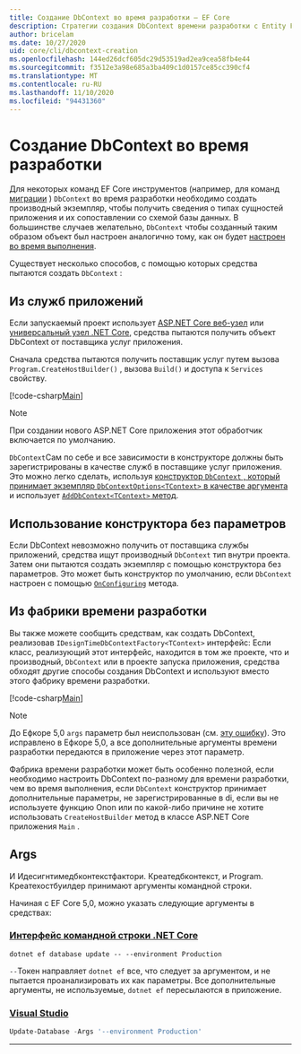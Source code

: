 ```yaml
---
title: Создание DbContext во время разработки — EF Core
description: Стратегии создания DbContext времени разработки с Entity Framework Core
author: bricelam
ms.date: 10/27/2020
uid: core/cli/dbcontext-creation
ms.openlocfilehash: 144ed26dcf605dc29d53519ad2ea9cea58fb4e44
ms.sourcegitcommit: f3512e3a98e685a3ba409c1d0157ce85cc390cf4
ms.translationtype: MT
ms.contentlocale: ru-RU
ms.lasthandoff: 11/10/2020
ms.locfileid: "94431360"
---
```

# <a name="design-time-dbcontext-creation"></a>Создание DbContext во время разработки

Для некоторых команд EF Core инструментов (например, для команд [миграции][1] ) `DbContext` во время разработки необходимо создать производный экземпляр, чтобы получить сведения о типах сущностей приложения и их сопоставлении со схемой базы данных. В большинстве случаев желательно, `DbContext` чтобы созданный таким образом объект был настроен аналогично тому, как он будет [настроен во время выполнения][2].

Существует несколько способов, с помощью которых средства пытаются создать `DbContext` :

## <a name="from-application-services"></a>Из служб приложений

Если запускаемый проект использует [ASP.NET Core веб-узел][3] или [универсальный узел .NET Core][4], средства пытаются получить объект DbContext от поставщика услуг приложения.

Сначала средства пытаются получить поставщик услуг путем вызова `Program.CreateHostBuilder()` , вызова `Build()` и доступа к `Services` свойству.

[!code-csharp[Main](../../../samples/core/Miscellaneous/CommandLine/ApplicationService.cs#ApplicationService)]

> [!NOTE]
> При создании нового ASP.NET Core приложения этот обработчик включается по умолчанию.

`DbContext`Сам по себе и все зависимости в конструкторе должны быть зарегистрированы в качестве служб в поставщике услуг приложения. Это можно легко сделать, используя [конструктор `DbContext` , который принимает экземпляр `DbContextOptions<TContext>` в качестве аргумента][5] и использует [ `AddDbContext<TContext>` метод][6].

## <a name="using-a-constructor-with-no-parameters"></a>Использование конструктора без параметров

Если DbContext невозможно получить от поставщика службы приложений, средства ищут производный `DbContext` тип внутри проекта. Затем они пытаются создать экземпляр с помощью конструктора без параметров. Это может быть конструктор по умолчанию, если `DbContext` настроен с помощью [`OnConfiguring`][7] метода.

## <a name="from-a-design-time-factory"></a>Из фабрики времени разработки

Вы также можете сообщить средствам, как создать DbContext, реализовав `IDesignTimeDbContextFactory<TContext>` интерфейс: Если класс, реализующий этот интерфейс, находится в том же проекте, что и производный, `DbContext` или в проекте запуска приложения, средства обходят другие способы создания DbContext и используют вместо этого фабрику времени разработки.

[!code-csharp[Main](../../../samples/core/Miscellaneous/CommandLine/BloggingContextFactory.cs#BloggingContextFactory)]

> [!NOTE]
> До Ефкоре 5,0 `args` параметр был неиспользован (см. [эту ошибку][8]).
> Это исправлено в Ефкоре 5,0, а все дополнительные аргументы времени разработки передаются в приложение через этот параметр.

Фабрика времени разработки может быть особенно полезной, если необходимо настроить DbContext по-разному для времени разработки, чем во время выполнения, если `DbContext` конструктор принимает дополнительные параметры, не зарегистрированные в di, если вы не используете функцию Onon или по какой-либо причине не хотите использовать `CreateHostBuilder` метод в классе ASP.NET Core приложения `Main` .

## <a name="args"></a>Args

И Идесигнтимедбконтекстфактори. Креатедбконтекст, и Program. Креатехостбуилдер принимают аргументы командной строки.

Начиная с EF Core 5,0, можно указать следующие аргументы в средствах:

### <a name="net-core-cli"></a>[Интерфейс командной строки .NET Core](#tab/dotnet-core-cli)

```dotnetcli
dotnet ef database update -- --environment Production
```

`--`Токен направляет `dotnet ef` все, что следует за аргументом, и не пытается проанализировать их как параметры. Все дополнительные аргументы, не используемые, `dotnet ef` пересылаются в приложение.

### <a name="visual-studio"></a>[Visual Studio](#tab/vs)

```powershell
Update-Database -Args '--environment Production'
```

***

  [1]: xref:core/managing-schemas/migrations/index
  [2]: xref:core/dbcontext-configuration/index
  [3]: /aspnet/core/fundamentals/host/web-host
  [4]: /aspnet/core/fundamentals/host/generic-host
  [5]: xref:core/dbcontext-configuration/index#constructor-argument
  [6]: xref:core/dbcontext-configuration/index#using-dbcontext-with-dependency-injection
  [7]: xref:core/dbcontext-configuration/index#onconfiguring
  [8]: https://github.com/dotnet/efcore/issues/8332

